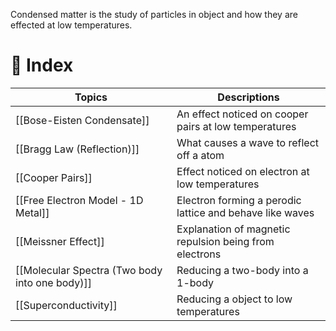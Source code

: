 Condensed matter is the study of particles in object and how they are effected at low temperatures. 
# 🧭 Index

| Topics                                         | Descriptions                                             |
| ---------------------------------------------- | -------------------------------------------------------- |
| [[Bose-Eisten Condensate]]                     | An effect noticed on cooper pairs at low temperatures    |
| [[Bragg Law (Reflection)]]                     | What causes a wave to reflect off a atom                 |
| [[Cooper Pairs]]                               | Effect noticed on electron at low temperatures           |
| [[Free Electron Model - 1D Metal]]             | Electron forming a perodic lattice and behave like waves |
| [[Meissner Effect]]                            | Explanation of magnetic repulsion being from electrons   |
| [[Molecular Spectra (Two body into one body)]] | Reducing a two-body into a 1-body                        |
| [[Superconductivity]]                          | Reducing a object to low temperatures                    |

